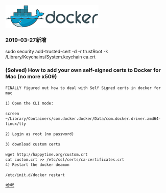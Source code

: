 <!--
author: yanliang.zhao
head: http://blog.itttl.com/logo_miao.png
date: 2016-07-13
title: Docker for mac 添加私有证书(私有仓库验证证书)
tags: docker,mac
category: Docker
status: publist
summary: Docker for Mac 添加私有证书(私有仓库验证证书)
-->

![docker-logo](./img/logo_docker.png)
### 2019-03-27新增
sudo security add-trusted-cert -d -r trustRoot -k /Library/Keychains/System.keychain ca.crt

### (Solved) How to add your own self-signed certs to Docker for Mac (no more x509)

```
FINALLY figured out how to deal with Self Signed certs in docker for mac

1) Open the CLI mode:

screen ~/Library/Containers/com.docker.docker/Data/com.docker.driver.amd64-linux/tty

2) Login as root (no password)

3) download custom certs

wget http://happytime.org/custom.crt
cat custom.crt >> /etc/ssl/certs/ca-certificates.crt
4) Restart the docker deamon

/etc/init.d/docker restart
```

[参考](https://forums.docker.com/t/solved-how-to-add-your-own-self-signed-certs-to-docker-for-mac-no-more-x509/16192)
